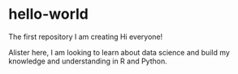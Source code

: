 # hello-world
The first repository I am creating
Hi everyone!

Alister here, I am looking to learn about data science and build my knowledge and understanding in R and Python.
